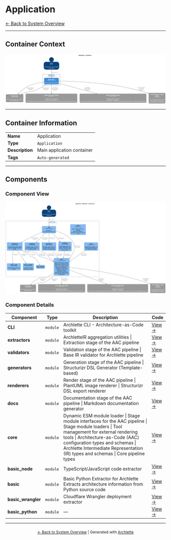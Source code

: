 # Application

[← Back to System Overview](./README.md)

---

## Container Context

![Container Diagram](./diagrams/structurizr-Containers.png)

---

## Container Information

<table>
<tbody>
<tr>
<td><strong>Name</strong></td>
<td>Application</td>
</tr>
<tr>
<td><strong>Type</strong></td>
<td><code>Application</code></td>
</tr>
<tr>
<td><strong>Description</strong></td>
<td>Main application container</td>
</tr>
<tr>
<td><strong>Tags</strong></td>
<td><code>Auto-generated</code></td>
</tr>
</tbody>
</table>

---

## Components

### Component View

![Component Diagram](./diagrams/structurizr-Components_Application.png)

### Component Details

<table>
<thead>
<tr>
<th>Component</th>
<th>Type</th>
<th>Description</th>
<th>Code</th>
</tr>
</thead>
<tbody>
<tr>
<td><strong>CLI</strong></td>
<td><code>module</code></td>
<td>Archlette CLI - Architecture-as-Code toolkit</td>
<td><a href="./default-container__cli.md">View →</a></td>
</tr>
<tr>
<td><strong>extractors</strong></td>
<td><code>module</code></td>
<td>ArchletteIR aggregation utilities | Extraction stage of the AAC pipeline</td>
<td><a href="./default-container__extractors.md">View →</a></td>
</tr>
<tr>
<td><strong>validators</strong></td>
<td><code>module</code></td>
<td>Validation stage of the AAC pipeline | Base IR validator for Archlette pipeline</td>
<td><a href="./default-container__validators.md">View →</a></td>
</tr>
<tr>
<td><strong>generators</strong></td>
<td><code>module</code></td>
<td>Generation stage of the AAC pipeline | Structurizr DSL Generator (Template-based)</td>
<td><a href="./default-container__generators.md">View →</a></td>
</tr>
<tr>
<td><strong>renderers</strong></td>
<td><code>module</code></td>
<td>Render stage of the AAC pipeline | PlantUML image renderer | Structurizr DSL export renderer</td>
<td><a href="./default-container__renderers.md">View →</a></td>
</tr>
<tr>
<td><strong>docs</strong></td>
<td><code>module</code></td>
<td>Documentation stage of the AAC pipeline | Markdown documentation generator</td>
<td><a href="./default-container__docs.md">View →</a></td>
</tr>
<tr>
<td><strong>core</strong></td>
<td><code>module</code></td>
<td>Dynamic ESM module loader | Stage module interfaces for the AAC pipeline | Stage module loaders | Tool management for external rendering tools | Architecture-as-Code (AAC) configuration types and schemas | Archlette Intermediate Representation (IR) types and schemas | Core pipeline types</td>
<td><a href="./default-container__core.md">View →</a></td>
</tr>
<tr>
<td><strong>basic_node</strong></td>
<td><code>module</code></td>
<td>TypeScript/JavaScript code extractor</td>
<td><a href="./default-container__basicnode.md">View →</a></td>
</tr>
<tr>
<td><strong>basic</strong></td>
<td><code>module</code></td>
<td>Basic Python Extractor for Archlette
Extracts architecture information from Python source code</td>
<td><a href="./default-container__basic.md">View →</a></td>
</tr>
<tr>
<td><strong>basic_wrangler</strong></td>
<td><code>module</code></td>
<td>Cloudflare Wrangler deployment extractor</td>
<td><a href="./default-container__basicwrangler.md">View →</a></td>
</tr>
<tr>
<td><strong>basic_python</strong></td>
<td><code>module</code></td>
<td>—</td>
<td><a href="./default-container__basicpython.md">View →</a></td>
</tr>
</tbody>
</table>

---

<div align="center">
<sub><a href="./README.md">← Back to System Overview</a> | Generated with <a href="https://github.com/architectlabs/archlette">Archlette</a></sub>
</div>
